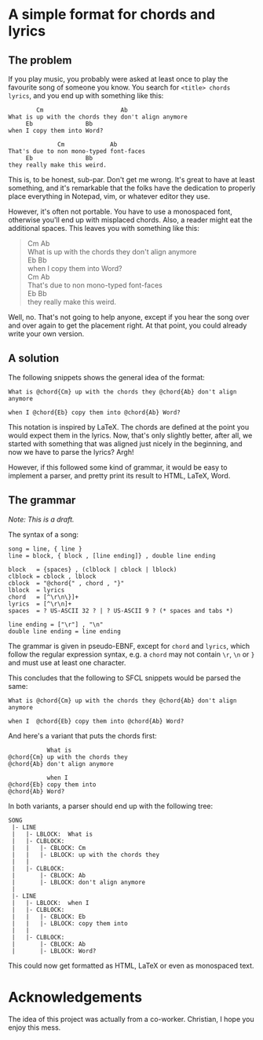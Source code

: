 # A simple format for chords and lyrics

## The problem
If you play music, you probably were asked at least once to play
the favourite song of someone you know. You search for
`<title> chords lyrics`, and you end up with something like this:


            Cm                      Ab
    What is up with the chords they don't align anymore
         Eb               Bb
    when I copy them into Word?

                  Cm             Ab
    That's due to non mono-typed font-faces
         Eb               Bb
    they really make this weird.

This is, to be honest, sub-par. Don't get me wrong. It's great to
have at least something, and it's remarkable that the folks have
the dedication to properly place everything in Notepad, vim, or
whatever editor they use.

However, it's often not portable. You have to use a monospaced font,
otherwise you'll end up with misplaced chords. Also, a reader might
eat the additional spaces. This leaves you with something like this:

> Cm                      Ab <br>
> What is up with the chords they don't align anymore <br>
>      Eb               Bb <br>
> when I copy them into Word? <br>
>               Cm             Ab <br>
> That's due to non mono-typed font-faces <br>
>      Eb               Bb <br>
> they really make this weird.

Well, no. That's not going to help anyone, except if you hear the
song over and over again to get the placement right. At that point,
you could already write your own version.

## A solution
The following snippets shows the general idea of the format:

    What is @chord{Cm} up with the chords they @chord{Ab} don't align anymore

    when I @chord{Eb} copy them into @chord{Ab} Word?

This notation is inspired by LaTeX. The chords are defined at the
point you would expect them in the lyrics. Now, that's only slightly
better, after all, we started with something that was aligned just
nicely in the beginning, and now we have to parse the lyrics? Argh!

However, if this followed some kind of grammar, it would be easy to
implement a parser, and pretty print its result to HTML, LaTeX, Word.

## The grammar
*Note: This is a draft.*

The syntax of a song:

    song = line, { line }
    line = block, { block , [line ending]} , double line ending

    block   = {spaces} , (clblock | cblock | lblock)
    clblock = cblock , lblock
    cblock  = "@chord{" , chord , "}"
    lblock  = lyrics
    chord   = [^\r\n\}]+
    lyrics  = [^\r\n]+
    spaces  = ? US-ASCII 32 ? | ? US-ASCII 9 ? (* spaces and tabs *)

    line ending = ["\r"] , "\n"
    double line ending = line ending

The grammar is given in pseudo-EBNF, except for `chord` and `lyrics`,
which follow the regular expression syntax, e.g. a `chord` may not
contain `\r`, `\n` or `}` and must use at least one character.

This concludes that the following to SFCL snippets would be parsed
the same:

    What is @chord{Cm} up with the chords they @chord{Ab} don't align anymore

    when I  @chord{Eb} copy them into @chord{Ab} Word?

And here's a variant that puts the chords first:

               What is
    @chord{Cm} up with the chords they
    @chord{Ab} don't align anymore

               when I
    @chord{Eb} copy them into
    @chord{Ab} Word?

In both variants, a parser should end up with the following tree:

    SONG
     |- LINE
     |   |- LBLOCK:  What is
     |   |- CLBLOCK:
     |   |   |- CBLOCK: Cm
     |   |   |- LBLOCK: up with the chords they
     |   |
     |   |- CLBLOCK:
     |       |- CBLOCK: Ab
     |       |- LBLOCK: don't align anymore
     |
     |- LINE
     |   |- LBLOCK:  when I
     |   |- CLBLOCK:
     |   |   |- CBLOCK: Eb
     |   |   |- LBLOCK: copy them into
     |   |
     |   |- CLBLOCK:
     |       |- CBLOCK: Ab
     |       |- LBLOCK: Word?

This could now get formatted as HTML, LaTeX or even as monospaced
text.

# Acknowledgements
The idea of this project was actually from a co-worker. Christian,
I hope you enjoy this mess.